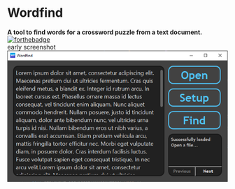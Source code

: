# Wordfind
**A tool to find words for a crossword puzzle from a text document.**\
[![forthebadge](https://forthebadge.com/images/badges/designed-in-ms-paint.svg)](https://forthebadge.com)
\
early screenshot
\
![Wordfind Screenshot](https://github.com/TomasMacak/Wordfind/blob/master/GitHub/Wordfind.png)
